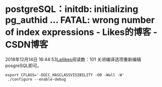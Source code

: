 # postgreSQL：initdb: initializing pg_authid … FATAL: wrong number of index expressions - Likes的博客 - CSDN博客
2018年12月14日 16:44:53[Lailikes](https://me.csdn.net/songchuwang1868)阅读数：101
关闭编译选项重新编辑posgreSQL即可。
```
export CFLAGS='-DGCC_HASCLASSVISIBILITY -O0 -Wall -W'
 ./configure --enable-debug
```
